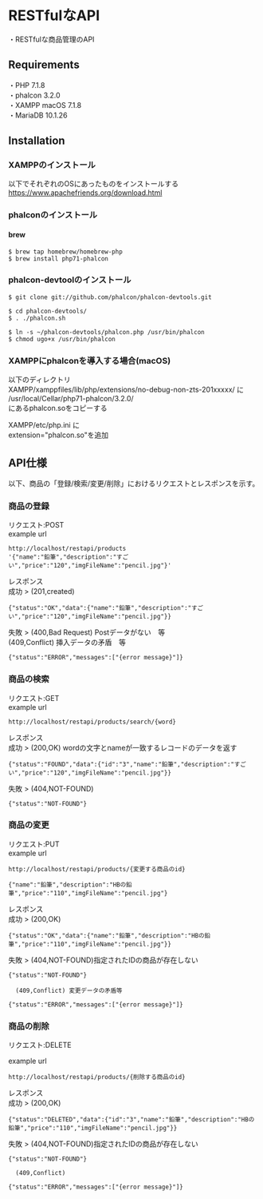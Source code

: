 # RESTfulなAPI

・RESTfulな商品管理のAPI

## Requirements


・PHP      7.1.8  
・phalcon  3.2.0  
・XAMPP    macOS 7.1.8  
・MariaDB  10.1.26  


## Installation
### XAMPPのインストール
以下でそれぞれのOSにあったものをインストールする  
https://www.apachefriends.org/download.html  

### phalconのインストール

#### brew  


    $ brew tap homebrew/homebrew-php  
    $ brew install php71-phalcon  


### phalcon-devtoolのインストール


    $ git clone git://github.com/phalcon/phalcon-devtools.git  

    $ cd phalcon-devtools/  
    $ . ./phalcon.sh  

    $ ln -s ~/phalcon-devtools/phalcon.php /usr/bin/phalcon  
    $ chmod ugo+x /usr/bin/phalcon  


### XAMPPにphalconを導入する場合(macOS)

以下のディレクトリ  
XAMPP/xamppfiles/lib/php/extensions/no-debug-non-zts-201xxxxx/ に  
/usr/local/Cellar/php71-phalcon/3.2.0/  
にあるphalcon.soをコピーする  

XAMPP/etc/php.ini に  
extension="phalcon.so"を追加  


## API仕様

以下、商品の「登録/検索/変更/削除」におけるリクエストとレスポンスを示す。  



### 商品の登録
リクエスト:POST  
example url  

    http://localhost/restapi/products
    '{"name":"鉛筆","description":"すごい","price":"120","imgFileName":"pencil.jpg"}'


レスポンス  
成功 > (201,created)  

    {"status":"OK","data":{"name":"鉛筆","description":"すごい","price":"120","imgFileName":"pencil.jpg"}}


失敗 > (400,Bad Request) Postデータがない　等  
      (409,Conflict)  挿入データの矛盾　等  

    {"status":"ERROR","messages":["{error message}"]}



### 商品の検索
リクエスト:GET  
example url  

    http://localhost/restapi/products/search/{word}  


レスポンス  
成功 > (200,OK) wordの文字とnameが一致するレコードのデータを返す  

    {"status":"FOUND","data":{"id":"3","name":"鉛筆","description":"すごい","price":"120","imgFileName":"pencil.jpg"}}


失敗 > (404,NOT-FOUND)  

    {"status":"NOT-FOUND"}



### 商品の変更
リクエスト:PUT  
example url  

    http://localhost/restapi/products/{変更する商品のid}  

    {"name":"鉛筆","description":"HBの鉛筆","price":"110","imgFileName":"pencil.jpg"}


レスポンス  
成功 > (200,OK)

    {"status":"OK","data":{"name":"鉛筆","description":"HBの鉛筆","price":"110","imgFileName":"pencil.jpg"}}


失敗 > (404,NOT-FOUND)指定されたIDの商品が存在しない

    {"status":"NOT-FOUND"}

      (409,Conflict) 変更データの矛盾等

    {"status":"ERROR","messages":["{error message}"]}



### 商品の削除
リクエスト:DELETE  

example url  

    http://localhost/restapi/products/{削除する商品のid}  

レスポンス  
成功 > (200,OK)

    {"status":"DELETED","data":{"id":"3","name":"鉛筆","description":"HBの鉛筆","price":"110","imgFileName":"pencil.jpg"}}


失敗 > (404,NOT-FOUND)指定されたIDの商品が存在しない

    {"status":"NOT-FOUND"}

      (409,Conflict)

    {"status":"ERROR","messages":["{error message}"]}

